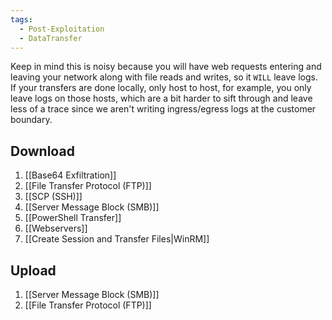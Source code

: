 ```yaml
---
tags:
  - Post-Exploitation
  - DataTransfer
---
```


Keep in mind this is noisy because you will have web requests entering and leaving your network along with file reads and writes, so it `WILL` leave logs. If your transfers are done locally, only host to host, for example, you only leave logs on those hosts, which are a bit harder to sift through and leave less of a trace since we aren't writing ingress/egress logs at the customer boundary.

## Download

1. [[Base64 Exfiltration]]
2. [[File Transfer Protocol (FTP)]]
3. [[SCP (SSH)]]
4. [[Server Message Block (SMB)]]
5. [[PowerShell Transfer]]
6. [[Webservers]]
7. [[Create Session and Transfer Files|WinRM]]
## Upload 

1. [[Server Message Block (SMB)]]
2. [[File Transfer Protocol (FTP)]]
